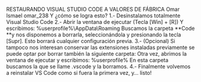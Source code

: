 RESTAURANDO VISUAL STUDIO CODE A VALORES DE FÁBRICA
Omar Ismael
omar_238
Y ¿cómo se logra esto?
1.- Desinstalamos totalmente Visual Studio Code
2.- Abrir la ventana de ejecutar (Tecla [Win] + [R]) Y escribimos:
%userprofile%\AppData\Roaming
Buscamos la carpeta **Code **y nos disponemos a borrarla, seleccionándola y presionando la tecla [Supr]. Esto borrará cualquier configuración previa.
3.- (Opcional) Si tampoco nos interesan conservar las extensiones instaladas previamente se puede optar por borrar también la siguiente carpeta: Otra vez, abrimos la ventana de ejecutar y escribimos:
%userprofile%
En esta carpeta buscamos la que se llame .vscode y la borramos.
4.- Finalmente volvemos a reinstalar VS Code como si fuera la primera vez, y… listo!